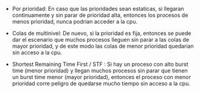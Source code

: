 - Por prioridad: En caso que las prioridades sean estaticas, si llegaran continuamente y sin parar de prioridad 
alta, entonces los procesos de menos prioridad, nunca podrian acceder a la cpu.

- Colas de multinivel: De nuevo, si la prioridad es fija, entonces se puede dar el escenario que muchos procesos lleguen sin parar a las
colas de mayor prioridad, y de este modo las colas de menor prioridad quedarian sin acceso a la cpu.

- Shortest Remaining Time First / STF : Si hay un proceso con alto burst time (menor prioridad) y llegan muchos procesos sin parar que tienen un burst time menor (mayor prioridad), entonces el proceso con menor prioridad corre peligro de quedarse mucho tiempo sin acceso a la cpu.